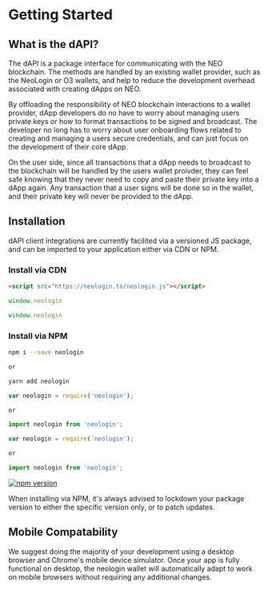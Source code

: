 # Getting Started

## What is the dAPI?

The dAPI is a package interface for communicating with the NEO blockchain. The methods are handled by an existing wallet provider, such as the NeoLogin or O3 wallets, and help to reduce the development overhead associated with creating dApps on NEO.

By offloading the responsibility of NEO blockchain interactions to a wallet provider, dApp developers do no have to worry about managing users private keys or how to format transactions to be signed and broadcast. The developer no long has to worry about user onboarding flows related to creating and managing a users secure credentials, and can just focus on the development of their core dApp.

On the user side, since all transactions that a dApp needs to broadcast to the blockchain will be handled by the users wallet proivder, they can feel safe knowing that they never need to copy and paste their private key into a dApp again. Any transaction that a user signs will be done so in the wallet, and their private key will never be provided to the dApp.

## Installation

dAPI client integrations are currently facilited via a versioned JS package, and can be imported to your application either via CDN or NPM.

### Install via CDN

```html
<script src="https://neologin.to/neologin.js"></script>
```
```typescript
window.neologin
```
```javascript
window.neologin
```
<!--
When installing via CDN, it's always recommended to reference a specific version of the neo-dapi package, to protect your app from possible method interface updates. In this example the version referenced in the url is 2.0.4.
-->

### Install via NPM

```bash
npm i --save neologin

or

yarn add neologin
```

```typescript
var neologin = require('neologin');

or

import neologin from 'neologin';
```
```javascript
var neologin = require('neologin');

or

import neologin from 'neologin';
```

[![npm version](https://badge.fury.io/js/neologin.svg)](https://www.npmjs.com/package/neologin)

When installing via NPM, it's always advised to lockdown your package version to either the specific version only, or to patch updates.

## Mobile Compatability
 
We suggest doing the majority of your development using a desktop browser and Chrome's mobile device simulator. Once your app is fully functional on desktop, the neologin wallet will automatically adapt to work on mobile browsers without requiring any additional changes.
